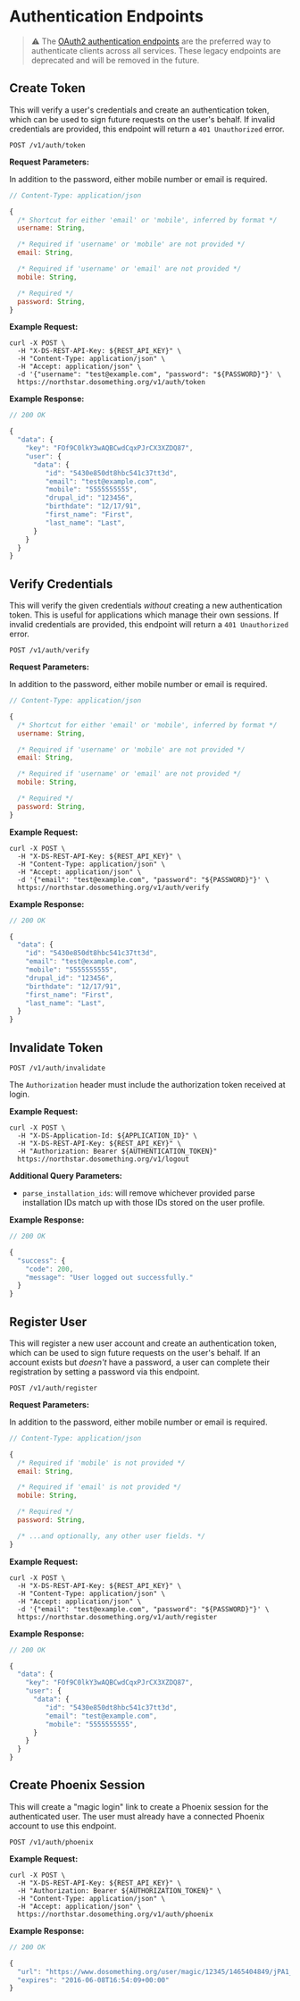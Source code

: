 # Authentication Endpoints

> :warning: The [OAuth2 authentication endpoints](../auth.md) are the preferred way to authenticate clients
> across all services. These legacy endpoints are deprecated and will be removed in the future.

## Create Token

This will verify a user's credentials and create an authentication token, which can be used to sign future requests on the user's behalf. If invalid credentials are provided, this endpoint will return a `401 Unauthorized` error.

```
POST /v1/auth/token
```

**Request Parameters:**

In addition to the password, either mobile number or email is required.
```js
// Content-Type: application/json

{
  /* Shortcut for either 'email' or 'mobile', inferred by format */
  username: String,

  /* Required if 'username' or 'mobile' are not provided */
  email: String,

  /* Required if 'username' or 'email' are not provided */
  mobile: String,

  /* Required */
  password: String,
}
```

**Example Request:**
```
curl -X POST \
  -H "X-DS-REST-API-Key: ${REST_API_KEY}" \
  -H "Content-Type: application/json" \
  -H "Accept: application/json" \
  -d '{"username": "test@example.com", "password": "${PASSWORD}"}' \
  https://northstar.dosomething.org/v1/auth/token
```

**Example Response:**
```js
// 200 OK

{
  "data": {
    "key": "FOf9C0lkY3wAQBCwdCqxPJrCX3XZDQ87",
    "user": {
      "data": {
         "id": "5430e850dt8hbc541c37tt3d",
         "email": "test@example.com",
         "mobile": "5555555555",
         "drupal_id": "123456",
         "birthdate": "12/17/91",
         "first_name": "First",
         "last_name": "Last",
      }
    }
  }
}
```

## Verify Credentials

This will verify the given credentials _without_ creating a new authentication token. This is useful for applications which manage their own sessions. If invalid credentials are provided, this endpoint will return a `401 Unauthorized` error.

```
POST /v1/auth/verify
```

**Request Parameters:**

In addition to the password, either mobile number or email is required.
```js
// Content-Type: application/json

{
  /* Shortcut for either 'email' or 'mobile', inferred by format */
  username: String,

  /* Required if 'username' or 'mobile' are not provided */
  email: String,

  /* Required if 'username' or 'email' are not provided */
  mobile: String,

  /* Required */
  password: String,
}
```

**Example Request:**
```
curl -X POST \
  -H "X-DS-REST-API-Key: ${REST_API_KEY}" \
  -H "Content-Type: application/json" \
  -H "Accept: application/json" \
  -d '{"email": "test@example.com", "password": "${PASSWORD}"}' \
  https://northstar.dosomething.org/v1/auth/verify
```

**Example Response:**
```js
// 200 OK

{
  "data": {
    "id": "5430e850dt8hbc541c37tt3d",
    "email": "test@example.com",
    "mobile": "5555555555",
    "drupal_id": "123456",
    "birthdate": "12/17/91",
    "first_name": "First",
    "last_name": "Last",
  }
}
```


## Invalidate Token

```
POST /v1/auth/invalidate
```

The `Authorization` header must include the authorization token received at login.

**Example Request:**
```
curl -X POST \
  -H "X-DS-Application-Id: ${APPLICATION_ID}" \
  -H "X-DS-REST-API-Key: ${REST_API_KEY}" \
  -H "Authorization: Bearer ${AUTHENTICATION_TOKEN}"
  https://northstar.dosomething.org/v1/logout
```
**Additional Query Parameters:**

- `parse_installation_ids`: will remove whichever provided parse installation IDs match up with those IDs stored on the user profile.

**Example Response:**
```js
// 200 OK

{
  "success": {
    "code": 200,
    "message": "User logged out successfully."
  }
}
```

## Register User

This will register a new user account and create an authentication token, which can be used to sign future requests
on the user's behalf. If an account exists but _doesn't_ have a password, a user can complete their registration by
setting a password via this endpoint.

```
POST /v1/auth/register
```

**Request Parameters:**

In addition to the password, either mobile number or email is required.
```js
// Content-Type: application/json

{
  /* Required if 'mobile' is not provided */
  email: String,

  /* Required if 'email' is not provided */
  mobile: String,

  /* Required */
  password: String,

  /* ...and optionally, any other user fields. */
}
```

**Example Request:**
```
curl -X POST \
  -H "X-DS-REST-API-Key: ${REST_API_KEY}" \
  -H "Content-Type: application/json" \
  -H "Accept: application/json" \
  -d '{"email": "test@example.com", "password": "${PASSWORD}"}' \
  https://northstar.dosomething.org/v1/auth/register
```

**Example Response:**
```js
// 200 OK

{
  "data": {
    "key": "FOf9C0lkY3wAQBCwdCqxPJrCX3XZDQ87",
    "user": {
      "data": {
         "id": "5430e850dt8hbc541c37tt3d",
         "email": "test@example.com",
         "mobile": "5555555555",
      }
    }
  }
}
```

## Create Phoenix Session

This will create a "magic login" link to create a Phoenix session for the authenticated user.
The user must already have a connected Phoenix account to use this endpoint.

```
POST /v1/auth/phoenix
```

**Example Request:**
```
curl -X POST \
  -H "X-DS-REST-API-Key: ${REST_API_KEY}" \
  -H "Authorization: Bearer ${AUTHORIZATION_TOKEN}" \
  -H "Content-Type: application/json" \
  -H "Accept: application/json" \
  https://northstar.dosomething.org/v1/auth/phoenix
```

**Example Response:**
```js
// 200 OK

{
  "url": "https://www.dosomething.org/user/magic/12345/1465404849/jPA1_ohenxutorZQ6b8OoAi4VsbJapRs-M2FJwJrhPY",
  "expires": "2016-06-08T16:54:09+00:00"
}
```

